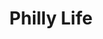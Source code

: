 ---
pid: MP207
title: Philly Life
location_transcription: Parks all around Philadelphia
zipcode: '19143'
outside_phl: 
neighborhood: University City
age: 
age_range: 
instagram: 
image_file_name: MP_207.jpg
proposal_transcription: Neighborhood festivals throughout summer in parks all around
  the city, each one coordinated with local community cultural organizations. Music,
  food, and then a traveling mobile mural- a map of Philly which is filled in by the
  participants of each festival, decorated and annotated by the people there.
topic: Culture,Food,Music,Neighborhoods,Philadelphia
topic_summary: 0, 0, 0, 0, 0
type: Event,Interactive,Space,Vacant Lot,Performance,Street
keywords_other: 
credit: 
image_labels: 
twitter: 
facebook: 
permalink: "/monuments/mp207/"
layout: item-page
---